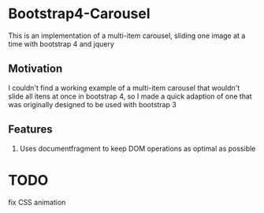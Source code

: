 # Bootstrap4-Carousel
This is an implementation of a multi-item carousel, sliding one image at a time with bootstrap 4 and jquery
## Motivation
I couldn't find a working example of a multi-item carousel that wouldn't slide all itens at once in bootstrap 4, so I made a quick adaption of one that was originally designed to be used with bootstrap 3
## Features
1. Uses documentfragment to keep DOM operations as optimal as possible
# TODO
fix CSS animation
